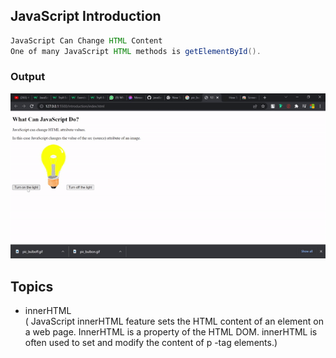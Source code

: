 ## JavaScript Introduction

``` java 
JavaScript Can Change HTML Content
One of many JavaScript HTML methods is getElementById().

```

### Output 
![output](./Introduction/img/output.gif)

## Topics

*  innerHTML</br>
 ( JavaScript innerHTML feature sets the HTML content of an element on a web page. InnerHTML is a property of the HTML DOM. innerHTML is often used to set and modify the content of p -tag elements.)
